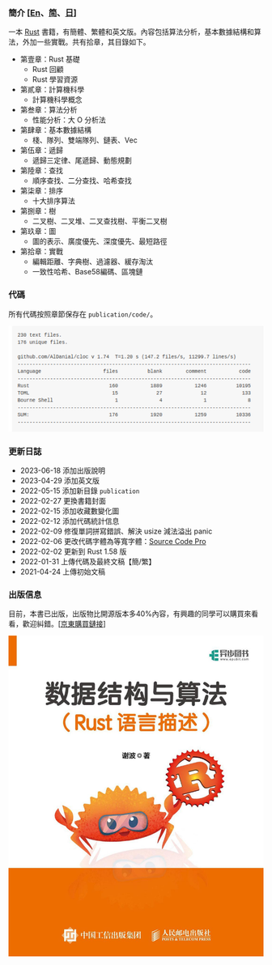 ### 簡介 [[En](./README.md)、[简](./README_CN.md)、[日](./README_JP.md)]
一本 [Rust](https://www.rust-lang.org/)  書籍，有簡體、繁體和英文版。內容包括算法分析，基本數據結構和算法，外加一些實戰。共有拾章，其目錄如下。

* 第壹章：Rust 基礎
    - Rust 回顧
    - Rust 學習資源
* 第貳章：計算機科學
    - 計算機科學概念
* 第叁章：算法分析
    - 性能分析：大 O 分析法
* 第肆章：基本數據結構
    - 棧、隊列、雙端隊列、鏈表、Vec
* 第伍章：遞歸
    - 遞歸三定律、尾遞歸、動態規劃
* 第陸章：查找
    - 順序查找、二分查找、哈希查找
* 第柒章：排序
    - 十大排序算法
* 第捌章：樹
    - 二叉樹、二叉堆、二叉查找樹、平衡二叉樹
* 第玖章：圖
    - 圖的表示、廣度優先、深度優先、最短路徑
* 第拾章：實戰
    - 編輯距離、字典樹、過濾器、緩存淘汰
    - 一致性哈希、Base58編碼、區塊鏈 

### 代碼

所有代碼按照章節保存在 `publication/code/`。

![code_statistics](./code_statistics.png)

<!--### 收藏數

![star](https://starchart.cc/QMHTMY/RustBook.svg)
-->

### 更新日誌
* 2023-06-18 添加出版說明
* 2023-04-29 添加英文版
* 2022-05-15 添加新目錄 `publication`
* 2022-02-27 更換書籍封面
* 2022-02-15 添加收藏數變化圖
* 2022-02-12 添加代碼統計信息
* 2022-02-09 修復單詞拼寫錯誤、解決 usize 減法溢出 panic
* 2022-02-06 更改代碼字體為等寬字體：[Source Code Pro](https://github.com/adobe-fonts/source-code-pro)
* 2022-02-02 更新到 Rust 1.58 版
* 2022-01-31 上傳代碼及最終文稿【簡/繁】
* 2021-04-24 上傳初始文稿

### 出版信息
目前，本書已出版，出版物比開源版本多40%內容，有興趣的同學可以購買來看看，歡迎糾錯。[<a href="https://item.jd.com/14028670.html" target="_blank">京東購買鏈接</a>]

![PublishCover](./RustPublishCover.jpg)

